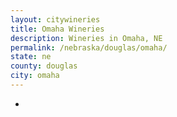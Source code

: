 ```yaml
---
layout: citywineries
title: Omaha Wineries
description: Wineries in Omaha, NE
permalink: /nebraska/douglas/omaha/
state: ne
county: douglas
city: omaha
---
```

-
